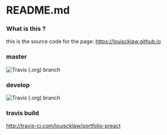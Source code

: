 # README.md

### What is this ?

this is the source code for the page:
https://louiscklaw.github.io

### master

![Travis (.org) branch](https://img.shields.io/travis/louiscklaw/portfolio-preact/master)

### develop

![Travis (.org) branch](https://img.shields.io/travis/louiscklaw/portfolio-preact/develop)

### travis build

http://travis-ci.com/louiscklaw/portfolio-preact
